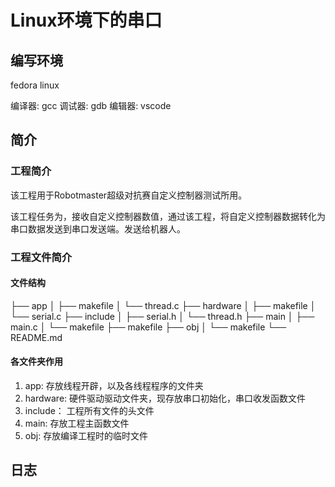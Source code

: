 # Linux环境下的串口

## 编写环境

fedora linux

编译器:  gcc
调试器:  gdb
编辑器:  vscode

## 简介

### 工程简介

该工程用于Robotmaster超级对抗赛自定义控制器测试所用。

该工程任务为，接收自定义控制器数值，通过该工程，将自定义控制器数据转化为串口数据发送到串口发送端。发送给机器人。

### 工程文件简介

#### 文件结构

├── app
│   ├── makefile
│   └── thread.c
├── hardware
│   ├── makefile
│   └── serial.c
├── include
│   ├── serial.h
│   └── thread.h
├── main
│   ├── main.c
│   └── makefile
├── makefile
├── obj
│   └── makefile
└── README.md

#### 各文件夹作用

1. app:       存放线程开辟，以及各线程程序的文件夹
2. hardware:  硬件驱动驱动文件夹，现存放串口初始化，串口收发函数文件
3. include：  工程所有文件的头文件
4. main:      存放工程主函数文件
5. obj:       存放编译工程时的临时文件

## 日志
